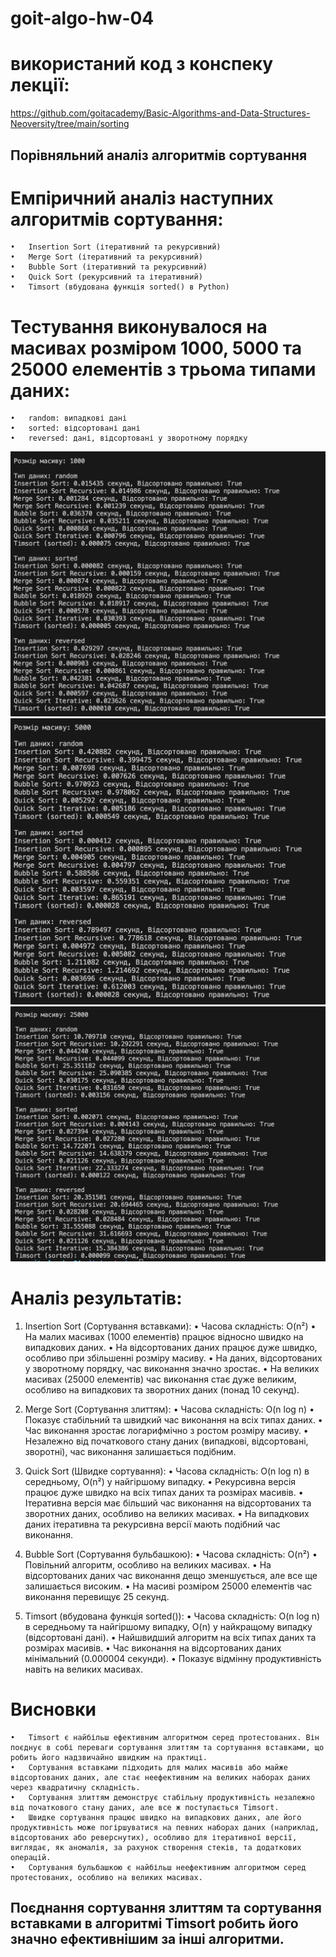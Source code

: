 # goit-algo-hw-04
# використаний код з конспеку лекції:
https://github.com/goitacademy/Basic-Algorithms-and-Data-Structures-Neoversity/tree/main/sorting

## Порівняльний аналіз алгоритмів сортування

# Емпіричний аналіз наступних алгоритмів сортування:
	•	Insertion Sort (ітеративний та рекурсивний)
	•	Merge Sort (ітеративний та рекурсивний)
	•	Bubble Sort (ітеративний та рекурсивний)
	•	Quick Sort (рекурсивний та ітеративний)
	•	Timsort (вбудована функція sorted() в Python)

# Тестування виконувалося на масивах розміром 1000, 5000 та 25000 елементів з трьома типами даних:
	•	random: випадкові дані
	•	sorted: відсортовані дані
	•	reversed: дані, відсортовані у зворотному порядку

  ![Розмір масиву: 1000](image.png)
  ![Розмір масиву: 5000](image-1.png)
  ![Розмір масиву: 25000](image-2.png)


# Аналіз результатів:

1. Insertion Sort (Сортування вставками):
	•	Часова складність: O(n²)
	•	На малих масивах (1000 елементів) працює відносно швидко на випадкових даних.
	•	На відсортованих даних працює дуже швидко, особливо при збільшенні розміру масиву.
	•	На даних, відсортованих у зворотному порядку, час виконання значно зростає.
	•	На великих масивах (25000 елементів) час виконання стає дуже великим, особливо на випадкових та зворотних даних (понад 10 секунд).

2. Merge Sort (Сортування злиттям):
	•	Часова складність: O(n log n)
	•	Показує стабільний та швидкий час виконання на всіх типах даних.
	•	Час виконання зростає логарифмічно з ростом розміру масиву.
	•	Незалежно від початкового стану даних (випадкові, відсортовані, зворотні), час виконання залишається подібним.

3. Quick Sort (Швидке сортування):
	•	Часова складність: O(n log n) в середньому, O(n²) у найгіршому випадку.
	•	Рекурсивна версія працює дуже швидко на всіх типах даних та розмірах масивів.
	•	Ітеративна версія має більший час виконання на відсортованих та зворотних даних, особливо на великих масивах.
	•	На випадкових даних ітеративна та рекурсивна версії мають подібний час виконання.

4. Bubble Sort (Сортування бульбашкою):
	•	Часова складність: O(n²)
	•	Повільний алгоритм, особливо на великих масивах.
	•	На відсортованих даних час виконання дещо зменшується, але все ще залишається високим.
	•	На масиві розміром 25000 елементів час виконання перевищує 25 секунд.

5. Timsort (вбудована функція sorted()):
	•	Часова складність: O(n log n) в середньому та найгіршому випадку, O(n) у найкращому випадку (відсортовані дані).
	•	Найшвидший алгоритм на всіх типах даних та розмірах масивів.
	•	Час виконання на відсортованих даних мінімальний (0.000004 секунди).
	•	Показує відмінну продуктивність навіть на великих масивах.

# Висновки
	•	Timsort є найбільш ефективним алгоритмом серед протестованих. Він поєднує в собі переваги сортування злиттям та сортування вставками, що робить його надзвичайно швидким на практиці.
	•	Сортування вставками підходить для малих масивів або майже відсортованих даних, але стає неефективним на великих наборах даних через квадратичну складність.
	•	Сортування злиттям демонструє стабільну продуктивність незалежно від початкового стану даних, але все ж поступається Timsort.
	•	Швидке сортування працює швидко на випадкових даних, але його продуктивність може погіршуватися на певних наборах даних (наприклад, відсортованих або реверснутих), особливо для ітеративної версії, виглядає, як аномалія, за рахунок створення стеків, та додаткових операцій.
	•	Сортування бульбашкою є найбільш неефективним алгоритмом серед протестованих, особливо на великих масивах.

## Поєднання сортування злиттям та сортування вставками в алгоритмі Timsort робить його значно ефективнішим за інші алгоритми.
